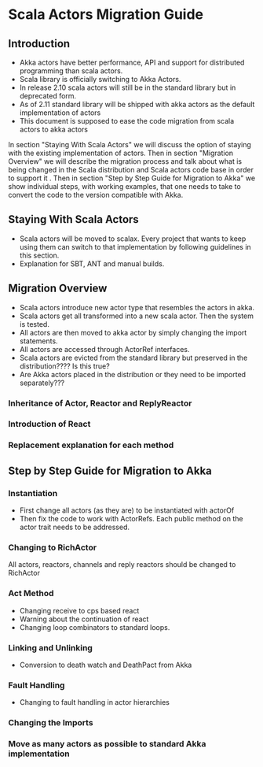 # Scala Actors Migration Guide 

## Introduction
* Akka actors have better performance, API and support for distributed programming than scala actors. 
* Scala library is officially switching to Akka Actors.  
* In release 2.10 scala actors will still be in the standard library but in deprecated form. 
* As of 2.11 standard library will be shipped with akka actors as the default implementation of actors
* This document is supposed to ease the code migration from scala actors to akka actors

In section "Staying With Scala Actors" we will discuss the option of staying with the existing implementation of actors. Then in section "Migration Overview" we will describe the migration process and talk about what is being changed in the Scala distribution and Scala actors code base in order to support it . 
Then in section "Step by Step Guide for Migration to Akka" we show individual steps, with working examples, that one needs to take to convert the code to the version compatible with Akka. 

## Staying With Scala Actors
* Scala actors will be moved to scalax. Every project that wants to keep using them can switch to that implementation by following guidelines in this section.
* Explanation for SBT, ANT and manual builds.

## Migration Overview

* Scala actors introduce new actor type that resembles the actors in akka.
* Scala actors get all transformed into a new scala actor. Then the system is tested. 
* All actors are then moved to akka actor by simply changing the import statements.
* All actors are accessed through ActorRef interfaces.
* Scala actors are evicted from the standard library but preserved in the distribution???? Is this true? 
* Are Akka actors placed in the distribution or they need to be imported separately??? 

### Inheritance of Actor, Reactor and ReplyReactor 

### Introduction of React

### Replacement explanation for each method

## Step by Step Guide for Migration to Akka

### Instantiation

* First change all actors (as they are) to be instantiated with actorOf
* Then fix the code to work with ActorRefs. Each public method on the actor trait needs to be addressed. 

### Changing to RichActor
All actors, reactors, channels and reply reactors should be changed to RichActor

### Act Method
* Changing receive to cps based react
* Warning about the continuation of react
* Changing loop combinators to standard loops. 

### Linking and Unlinking 
* Conversion to death watch and DeathPact from Akka

### Fault Handling 
* Changing to fault handling in actor hierarchies

### Changing the Imports

### Move as many actors as possible to standard Akka implementation 